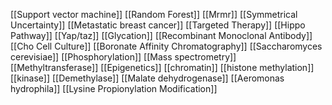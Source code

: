 [[Support vector machine]]
[[Random Forest]]
[[Mrmr]]
[[Symmetrical Uncertainty]]
[[Metastatic breast cancer]]
[[Targeted Therapy]]
[[Hippo Pathway]]
[[Yap/taz]]
[[Glycation]]
[[Recombinant Monoclonal Antibody]]
[[Cho Cell Culture]]
[[Boronate Affinity Chromatography]]
[[Saccharomyces cerevisiae]]
[[Phosphorylation]]
[[Mass spectrometry]]
[[Methyltransferase]]
[[Epigenetics]]
[[chromatin]]
[[histone methylation]]
[[kinase]]
[[Demethylase]]
[[Malate dehydrogenase]]
[[Aeromonas hydrophila]]
[[Lysine Propionylation Modification]]
